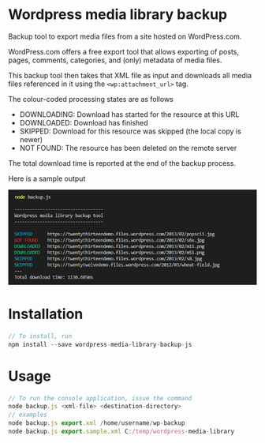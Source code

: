 # Wordpress media library backup

Backup tool to export media files from a site hosted on WordPress.com.

WordPress.com offers a free export tool that allows exporting of posts, pages, comments, categories, and (only) metadata of media files. 

This backup tool then takes that XML file as input and downloads all media files referenced in it using the `<wp:attachment_url>` tag. 

The colour-coded processing states are as follows
 - DOWNLOADING: Download has started for the resource at this URL
 - DOWNLOADED: Download has finished
 - SKIPPED: Download for this resource was skipped (the local copy is newer)
 - NOT FOUND: The resource has been deleted on the remote server

The total download time is reported at the end of the backup process.

Here is a sample output

![Sample output](sample-output.png)

# Installation
```javascript
// To install, run
npm install --save wordpress-media-library-backup-js
```

# Usage
```javascript
// To run the console application, issue the command
node backup.js <xml-file> <destination-directory>
// examples
node backup.js export.xml /home/username/wp-backup
node backup.js export.sample.xml C:/temp/wordpress-media-library
```
